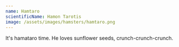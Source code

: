 ```yaml
---
name: Hamtaro
scientificName: Hamon Tarotis
image: /assets/images/hamsters/hamtaro.png
---
```

It's hamataro time. He loves sunflower seeds, crunch-crunch-crunch.

